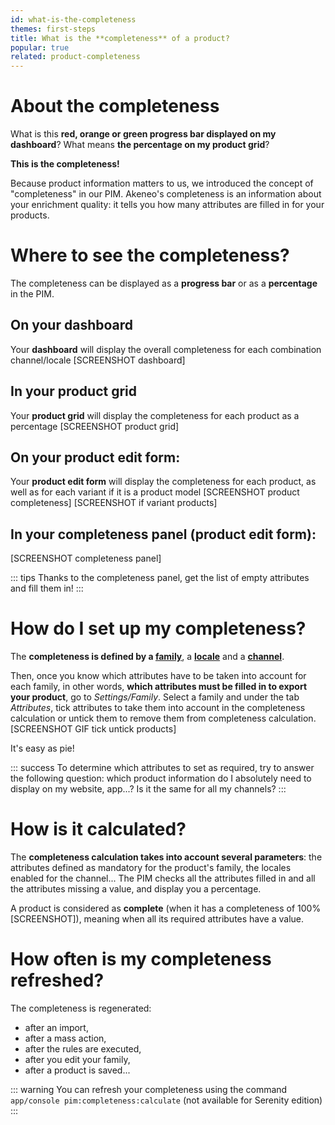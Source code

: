 ```yaml
---
id: what-is-the-completeness
themes: first-steps
title: What is the **completeness** of a product?
popular: true
related: product-completeness
---
```


# About the completeness
What is this **red, orange or green progress bar displayed on my dashboard**? What means **the percentage on my product grid**?

**This is the completeness!**

Because product information matters to us, we introduced the concept of "completeness" in our PIM. 
Akeneo's completeness is an information about your enrichment quality: it tells you how many attributes are filled in for your products.

# Where to see the completeness?
The completeness can be displayed as a **progress bar** or as a **percentage** in the PIM.

## On your dashboard
Your **dashboard** will display the overall completeness for each combination channel/locale
[SCREENSHOT dashboard]

## In your product grid
Your **product grid** will display the completeness for each product as a percentage
[SCREENSHOT product grid] 

## On your product edit form:
Your **product edit form** will display the completeness for each product, as well as for each variant if it is a product model
[SCREENSHOT product completeness]
[SCREENSHOT if variant products]

## In your completeness panel (product edit form):
[SCREENSHOT completeness panel]

::: tips
Thanks to the completeness panel, get the list of empty attributes and fill them in!
:::

# How do I set up my completeness?
The **completeness is defined by a [family](/articles/what-is-a-family.html)**, a **[locale](/articles/what-is-a-locale.html)** and a **[channel](/articles/what-is-a-channel.html)**.


Then, once you know which attributes have to be taken into account for each family, in other words, **which attributes must be filled in to export your product**, go to *Settings/Family*.
Select a family and under the tab *Attributes*, tick attributes to take them into account in the completeness calculation or untick them to remove them from completeness calculation.
[SCREENSHOT GIF tick untick products]

It's easy as pie!

::: success
To determine which attributes to set as required, try to answer the following question: which product information do I absolutely need to display on my website, app...? Is it the same for all my channels?
:::

# How is it calculated?
The **completeness calculation takes into account several parameters**: the attributes defined as mandatory for the product's family, the locales enabled for the channel... The PIM checks all the attributes filled in and all the attributes missing a value, and display you a percentage.

A product is considered as **complete** (when it has a completeness of 100% [SCREENSHOT]), meaning when all its required attributes have a value.

# How often is my completeness refreshed?
The completeness is regenerated:
- after an import, 
- after a mass action, 
- after the rules are executed, 
- after you edit your family,
- after a product is saved... 

::: warning
You can refresh your completeness using the command ```app/console pim:completeness:calculate``` (not available for Serenity edition)
:::

